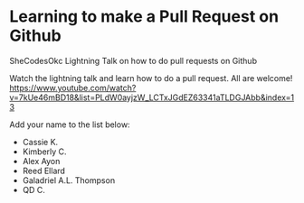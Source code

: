 # Learning to make a Pull Request on Github
SheCodesOkc Lightning Talk on how to do pull requests on Github

Watch the lightning talk and learn how to do a pull request.  All are welcome!
https://www.youtube.com/watch?v=7kUe46mBD18&list=PLdW0ayjzW_LCTxJGdEZ63341aTLDGJAbb&index=13


Add your name to the list below:
* Cassie K.
* Kimberly C.
* Alex Ayon
* Reed Ellard
* Galadriel A.L. Thompson 
* QD  C.
